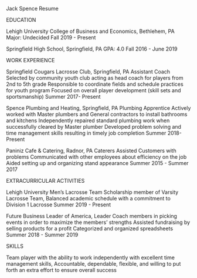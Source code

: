 Jack Spence Resume

EDUCATION

Lehigh University College of Business and Economics, Bethlehem, PA
Major: Undecided
Fall 2019 - Present

Springfield High School, Springfield, PA
GPA: 4.0
Fall 2016 - June 2019

WORK EXPERIENCE

Springfield Cougars Lacrosse Club, Springfield, PA
Assistant Coach
Selected by community youth club acting as head coach for players from 2nd to 5th grade
Responsible to coordinate fields and schedule practices for youth program
Focused on overall player development (skill sets and sportsmanship)
Summer 2017- Present


Spence Plumbing and Heating, Springfield, PA 
Plumbing Apprentice
Actively worked with Master plumbers and General contractors to install bathrooms and kitchens
Independently repaired standard plumbing work when successfully cleared by Master plumber
Developed problem solving and time management skills resulting in timely job completion
Summer 2018- Present


Paniniz Cafe & Catering, Radnor, PA
Caterers
Assisted Customers with problems
Communicated with other employees about efficiency on the job
Aided setting up and organizing stand appearance
Summer 2015 - Summer 2017


EXTRACURRICULAR ACTIVITIES

Lehigh University Men’s Lacrosse Team
Scholarship member of Varsity Lacrosse Team,
Balanced academic schedule with a commitment to Division 1 Lacrosse
Summer 2019 - Present


Future Business Leader of America, Leader
Coach members in picking events in order to maximize the members’ strengths
Assisted fundraising by selling products for a profit
Categorized and organized spreadsheets
Summer 2018 - Summer 2019


SKILLS

Team player with the ability to work independently with excellent time management skills, 
Accountable, dependable, flexible, and willing to put forth an extra effort to ensure overall success 
